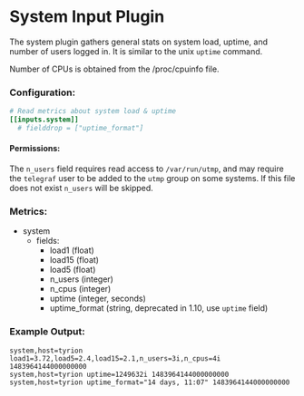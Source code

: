 # System Input Plugin

The system plugin gathers general stats on system load, uptime,
and number of users logged in. It is similar to the unix `uptime` command.

Number of CPUs is obtained from the /proc/cpuinfo file.

### Configuration:

```toml
# Read metrics about system load & uptime
[[inputs.system]]
  # fielddrop = ["uptime_format"]
```
#### Permissions:

The `n_users` field requires read access to `/var/run/utmp`, and may require
the `telegraf` user to be added to the `utmp` group on some systems. If this file does not exist `n_users` will be skipped.

### Metrics:

- system
  - fields:
	- load1 (float)
	- load15 (float)
	- load5 (float)
	- n_users (integer)
	- n_cpus (integer)
	- uptime (integer, seconds)
	- uptime_format (string, deprecated in 1.10, use `uptime` field)

### Example Output:

```
system,host=tyrion load1=3.72,load5=2.4,load15=2.1,n_users=3i,n_cpus=4i 1483964144000000000
system,host=tyrion uptime=1249632i 1483964144000000000
system,host=tyrion uptime_format="14 days, 11:07" 1483964144000000000
```
